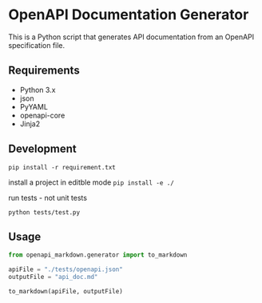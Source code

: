 # OpenAPI Documentation Generator

This is a Python script that generates API documentation from an OpenAPI specification file.

## Requirements

- Python 3.x
- json
- PyYAML
- openapi-core
- Jinja2

## Development

`pip install -r requirement.txt`

install a project in editble mode
`pip install -e ./`

run tests - not unit tests

`python tests/test.py`

## Usage

```python
from openapi_markdown.generator import to_markdown

apiFile = "./tests/openapi.json"
outputFile = "api_doc.md"

to_markdown(apiFile, outputFile)
```

